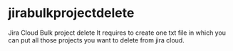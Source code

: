 # jirabulkprojectdelete
Jira Cloud Bulk project delete
It requires to create one txt file in which you can put all those projects you want to delete from jira cloud.
